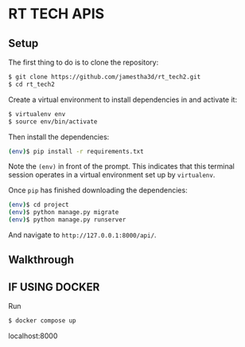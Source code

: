 # RT TECH APIS

## Setup

The first thing to do is to clone the repository:

```sh
$ git clone https://github.com/jamestha3d/rt_tech2.git
$ cd rt_tech2
```

Create a virtual environment to install dependencies in and activate it:

```sh
$ virtualenv env
$ source env/bin/activate
```
Then install the dependencies:

```sh
(env)$ pip install -r requirements.txt
```
Note the `(env)` in front of the prompt. This indicates that this terminal
session operates in a virtual environment set up by `virtualenv`.

Once `pip` has finished downloading the dependencies:
```sh
(env)$ cd project
(env)$ python manage.py migrate
(env)$ python manage.py runserver
```


And navigate to `http://127.0.0.1:8000/api/`.

## Walkthrough

## IF USING DOCKER 
Run

```sh
$ docker compose up
```


localhost:8000

